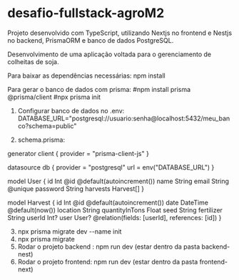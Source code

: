 # desafio-fullstack-agroM2

Projeto desenvolvido com TypeScript, utilizando Nextjs no frontend e Nestjs no backend, PrismaORM e banco de dados PostgreSQL.

Desenvolvimento de uma aplicação voltada para o gerenciamento de colheitas de soja.

Para baixar as dependências necessárias:
npm install

Para gerar o banco de dados com prisma:
#npm install prisma @prisma/client
#npx prisma init

1. Configurar banco de dados no .env:
DATABASE_URL="postgresql://usuario:senha@localhost:5432/meu_banco?schema=public"

2. schema.prisma:

generator client {
  provider = "prisma-client-js"
}

datasource db {
  provider = "postgresql"
  url      = env("DATABASE_URL")
}

model User {
  id        Int       @id @default(autoincrement())
  name      String
  email     String    @unique
  password  String
  harvests  Harvest[]
}

model Harvest {
  id             Int      @id @default(autoincrement())
  date           DateTime @default(now())
  location       String
  quantityInTons Float
  seed           String
  fertilizer     String
  userId         Int?
  user           User?    @relation(fields: [userId], references: [id])
}

3. npx prisma migrate dev --name init
4. npx prisma migrate
5. Rodar o projeto backend : npm run dev (estar dentro da pasta backend-nest)
6. Rodar o projeto frontend: npm run dev (estar dentro da pasta frontend-next)

